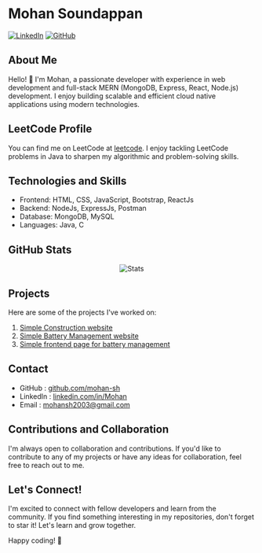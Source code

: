 # Mohan Soundappan

[![LinkedIn](https://img.shields.io/badge/LinkedIn-Mohan-blue?style=flat-square&logo=linkedin)](https://www.linkedin.com/in/mohan-s-986397259/)
[![GitHub](https://img.shields.io/badge/GitHub-mohan--sh-black?style=flat-square&logo=github)](https://github.com/mohan-sh/)


## About Me

Hello! 👋 I'm Mohan, a passionate developer with experience in web development and full-stack MERN (MongoDB, Express, React, Node.js) development. I enjoy building scalable and efficient cloud native applications using modern technologies.

## LeetCode Profile

You can find me on LeetCode at [leetcode](https://leetcode.com/u/Mohan_S_18/). I enjoy tackling LeetCode problems in Java to sharpen my algorithmic and problem-solving skills.

## Technologies and Skills

- Frontend: HTML, CSS, JavaScript, Bootstrap, ReactJs
- Backend: NodeJs, ExpressJs, Postman
- Database: MongoDB, MySQL
- Languages: Java, C
  

## GitHub Stats

<div align="center">

![Stats](https://github-readme-stats.vercel.app/api?username=mohan-sh&count_private=true&cache_seconds=30)


</div>



## Projects

Here are some of the projects I've worked on:

1. [Simple Construction website](https://github.com/mohan-sh/happy-home-construction-website-)
2. [Simple Battery Management website](https://github.com/mohan-sh/JavaScript-Poject)
3. [Simple frontend page for battery management](https://github.com/mohan-sh/angular)


## Contact

- GitHub   : [github.com/mohan-sh](https://github.com/mohan-sh)
- LinkedIn : [linkedin.com/in/Mohan](https://www.linkedin.com/in/mohan-s-986397259/)
- Email    : mohansh2003@gmail.com

## Contributions and Collaboration

I'm always open to collaboration and contributions. If you'd like to contribute to any of my projects or have any ideas for collaboration, feel free to reach out to me.

## Let's Connect!

I'm excited to connect with fellow developers and learn from the community. If you find something interesting in my repositories, don't forget to star it! Let's learn and grow together.

Happy coding! 🚀

